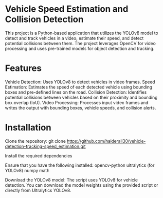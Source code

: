 # Vehicle Speed Estimation and Collision Detection
This project is a Python-based application that utilizes the YOLOv8 model to detect and track vehicles in a video, estimate their speed, and detect potential collisions between them. The project leverages OpenCV for video processing and uses pre-trained models for object detection and tracking.

# Features
Vehicle Detection: Uses YOLOv8 to detect vehicles in video frames.
Speed Estimation: Estimates the speed of each detected vehicle using bounding boxes and pre-defined lines on the road.
Collision Detection: Identifies potential collisions between vehicles based on their proximity and bounding box overlap (IoU).
Video Processing: Processes input video frames and writes the output with bounding boxes, vehicle speeds, and collision alerts.

# Installation
Clone the repository:
git clone https://github.com/haiderali30/vehicle-detection-tracking-speed_estimation.git

Install the required dependencies

Ensure that you have the following installed:
opencv-python
ultralytics (for YOLOv8)
numpy
math

Download the YOLOv8 model:
The script uses YOLOv8 for vehicle detection. You can download the model weights using the provided script or directly from Ultralytics YOLOv8.
